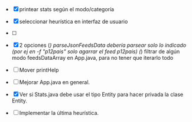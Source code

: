 - [x] printear stats según el modo/categoría
- [x] seleccionar heurística en interfaz de usuario
- [ ]
- [x] 2 opciones 
    (*) parseJsonFeedsData debería parsear solo lo indicado (por ej  en -f "p12pais" solo agarrar el feed p12pais)
    (*) filtrar de algún modo feedsDataArray en App.java, para no tener que iterarlo todo

- [ ] Mover printHelp
- [ ] Mejorar App.java en general.

- [x] Ver si Stats.java debe usar el tipo Entity para hacer privada la clase Entity.
- [ ] Implementar la última heurística.
 